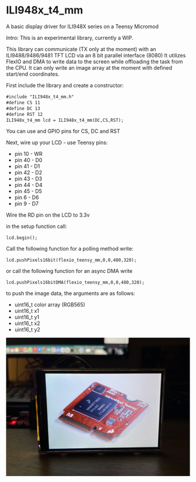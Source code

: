 # ILI948x_t4_mm
A basic display driver for ILI948X series on a Teensy Micromod

Intro:
This is an experimental library, currently a WIP.

This library can communicate (TX only at the moment) with an ILI9488/9486/9481 TFT LCD via an 8 bit parallel interface (8080)
It utilizes FlexIO and DMA to write data to the screen while offloading the task from the CPU.
It can only write an image array at the moment with defined start/end coordinates.

First include the library and create a constructor:
```
#include "ILI948x_t4_mm.h"
#define CS 11
#define DC 13
#define RST 12
ILI948x_t4_mm lcd = ILI948x_t4_mm(DC,CS,RST);
```
You can use and GPIO pins for CS, DC and RST

Next, wire up your LCD - use Teensy pins:
* pin 10 - WR
* pin 40 - D0
* pin 41 - D1
* pin 42 - D2
* pin 43 - D3
* pin 44 - D4
* pin 45 - D5
* pin 6 - D6
* pin 9 - D7
   
Wire the RD pin on the LCD to 3.3v

in the setup function call:
```
lcd.begin();
```

Call the following function for a polling method write:
```
lcd.pushPixels16bit(flexio_teensy_mm,0,0,480,320);
```
or call the following function for an async DMA write
```
lcd.pushPixels16bitDMA(flexio_teensy_mm,0,0,480,320);
```
to push the image data, the arguments are as follows:
* uint16_t color array (RGB565)
* uint16_t x1
* uint16_t y1
* uint16_t x2
* uint16_t y2

![Image of TFT with Teensy MM image](https://github.com/david-res/ILI948x_t4_mm/blob/master/mm_flexio_example.jpg)

